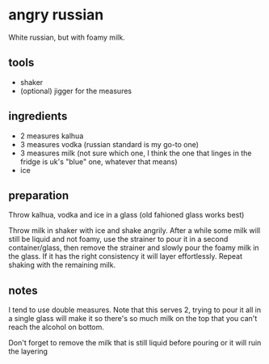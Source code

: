 # angry russian

White russian, but with foamy milk.

## tools

- shaker
- (optional) jigger for the measures

## ingredients

- 2 measures kalhua
- 3 measures vodka (russian standard is my go-to one)
- 3 measures milk (not sure which one, I think the one that linges in the fridge is uk's "blue" one, whatever that means)
- ice

## preparation

Throw kalhua, vodka and ice in a glass (old fahioned glass works best)

Throw milk in shaker with ice and shake angrily. After a while some milk will still be liquid and not foamy, use the strainer to pour it in a second container/glass, then remove the strainer and slowly pour the foamy milk in the glass. If it has the right consistency it will layer effortlessly. Repeat shaking with the remaining milk.

## notes

I tend to use double measures. Note that this serves 2, trying to pour it all in a single glass will make it so there's so much milk on the top that you can't reach the alcohol on bottom.

Don't forget to remove the milk that is still liquid before pouring or it will ruin the layering
